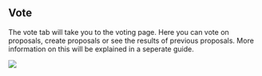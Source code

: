 ## Vote

The vote tab will take you to the voting page. Here you can vote on proposals, create proposals or see the results of previous proposals. More information on this will be explained in a seperate guide.

![](https://cdn-images-1.medium.com/max/2556/1*UAd6PLIbUSigo_a5uqR58w.png)